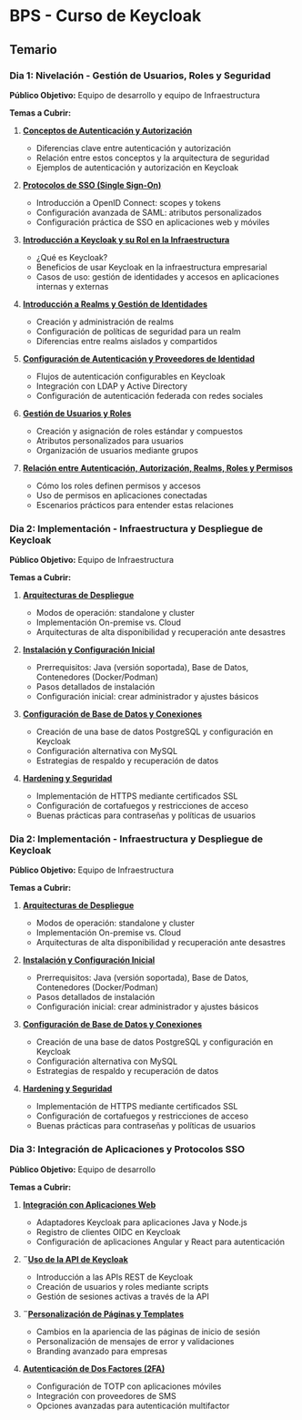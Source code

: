 # BPS - Curso de Keycloak

## Temario

### **Dia 1**: Nivelación - Gestión de Usuarios, Roles y Seguridad

**Público Objetivo:** Equipo de desarrollo y equipo de Infraestructura

**Temas a Cubrir:**

1. **[Conceptos de Autenticación y Autorización](./Dia%201%20-%20Nivelación%20-%20Gestión%20de%20Usuarios%2C%20Roles%20y%20Seguridad/Material/1.%20Autenticación%20y%20autorización.md)**
    
    - Diferencias clave entre autenticación y autorización        
    - Relación entre estos conceptos y la arquitectura de seguridad        
    - Ejemplos de autenticación y autorización en Keycloak
        
2. **[Protocolos de SSO (Single Sign-On)](./Dia%201%20-%20Nivelación%20-%20Gestión%20de%20Usuarios%2C%20Roles%20y%20Seguridad/Material/2.%20Protocolos%20de%20SSO%20(Single%20Sign-On).md)**
    
    - Introducción a OpenID Connect: scopes y tokens        
    - Configuración avanzada de SAML: atributos personalizados        
    - Configuración práctica de SSO en aplicaciones web y móviles
    
3. **[Introducción a Keycloak y su Rol en la Infraestructura](./Dia%201%20-%20Nivelación%20-%20Gestión%20de%20Usuarios%2C%20Roles%20y%20Seguridad/Material/3.%20Introducción%20a%20Keycloak%20y%20su%20rol%20en%20la%20infraestructura.md)**
    
    - ¿Qué es Keycloak?        
    - Beneficios de usar Keycloak en la infraestructura empresarial        
    - Casos de uso: gestión de identidades y accesos en aplicaciones internas y externas

4. **[Introducción a Realms y Gestión de Identidades](./Dia%201%20-%20Nivelación%20-%20Gestión%20de%20Usuarios%2C%20Roles%20y%20Seguridad/Material/4.%20Configuración%20de%20Autenticación%20y%20Proveedores%20de%20Identidad.md)**
    
    - Creación y administración de realms        
    - Configuración de políticas de seguridad para un realm        
    - Diferencias entre realms aislados y compartidos
        
5. **[Configuración de Autenticación y Proveedores de Identidad](./Dia%201%20-%20Nivelación%20-%20Gestión%20de%20Usuarios%2C%20Roles%20y%20Seguridad/Material/5.%20Gestión%20de%20Usuarios%20y%20Roles.md)**
    
    - Flujos de autenticación configurables en Keycloak        
    - Integración con LDAP y Active Directory        
    - Configuración de autenticación federada con redes sociales
        
6. **[Gestión de Usuarios y Roles](./Dia%201%20-%20Nivelación%20-%20Gestión%20de%20Usuarios%2C%20Roles%20y%20Seguridad/Material/6.%20Introducción%20a%20Realms%20y%20Gestión%20de%20Identidades.md)**
    
    - Creación y asignación de roles estándar y compuestos        
    - Atributos personalizados para usuarios        
    - Organización de usuarios mediante grupos
        
7. **[Relación entre Autenticación, Autorización, Realms, Roles y Permisos](./Dia%201%20-%20Nivelación%20-%20Gestión%20de%20Usuarios%2C%20Roles%20y%20Seguridad/Material/7.%20Relación%20entre%20Autenticación%2C%20Autorización%2C%20Realms%2C%20Roles%20y%20Permisos.md)**
    
    - Cómo los roles definen permisos y accesos        
    - Uso de permisos en aplicaciones conectadas        
    - Escenarios prácticos para entender estas relaciones

### **Dia 2**: Implementación - Infraestructura y Despliegue de Keycloak

**Público Objetivo:** Equipo de Infraestructura

**Temas a Cubrir:**
        
1. **[Arquitecturas de Despliegue](./Dia%202%20-%20Implementación%20-%20Infraestructura%20y%20Despliegue%20de%20Keycloak/Material/1.%20Arquitecturas%20de%20Despliegue.md)**
    
    - Modos de operación: standalone y cluster        
    - Implementación On-premise vs. Cloud        
    - Arquitecturas de alta disponibilidad y recuperación ante desastres
        
2. **[Instalación y Configuración Inicial](./Dia%202%20-%20Implementación%20-%20Infraestructura%20y%20Despliegue%20de%20Keycloak/Material/2.%20Instalación%20y%20Configuración%20Inicial.md)**
    
    - Prerrequisitos: Java (versión soportada), Base de Datos, Contenedores (Docker/Podman)     
    - Pasos detallados de instalación        
    - Configuración inicial: crear administrador y ajustes básicos
        
3. **[Configuración de Base de Datos y Conexiones](./Dia%202%20-%20Implementación%20-%20Infraestructura%20y%20Despliegue%20de%20Keycloak/Material/3.%20Configuración%20de%20Base%20de%20Datos%20y%20Conexiones.md)**
    
    - Creación de una base de datos PostgreSQL y configuración en Keycloak        
    - Configuración alternativa con MySQL        
    - Estrategias de respaldo y recuperación de datos
        
4. **[Hardening y Seguridad](./Dia%202%20-%20Implementación%20-%20Infraestructura%20y%20Despliegue%20de%20Keycloak/Material/4.%20Hardening%20y%20Seguridad.md)**
    
    - Implementación de HTTPS mediante certificados SSL        
    - Configuración de cortafuegos y restricciones de acceso        
    - Buenas prácticas para contraseñas y políticas de usuarios


### **Dia 2**: Implementación - Infraestructura y Despliegue de Keycloak

**Público Objetivo:** Equipo de Infraestructura

**Temas a Cubrir:**
        
1. **[Arquitecturas de Despliegue](./Dia%202%20-%20Implementación%20-%20Infraestructura%20y%20Despliegue%20de%20Keycloak/Material/1.%20Arquitecturas%20de%20Despliegue.md)**
    
    - Modos de operación: standalone y cluster        
    - Implementación On-premise vs. Cloud        
    - Arquitecturas de alta disponibilidad y recuperación ante desastres
        
2. **[Instalación y Configuración Inicial](./Dia%202%20-%20Implementación%20-%20Infraestructura%20y%20Despliegue%20de%20Keycloak/Material/2.%20Instalación%20y%20Configuración%20Inicial.md)**
    
    - Prerrequisitos: Java (versión soportada), Base de Datos, Contenedores (Docker/Podman)     
    - Pasos detallados de instalación        
    - Configuración inicial: crear administrador y ajustes básicos
        
3. **[Configuración de Base de Datos y Conexiones](./Dia%202%20-%20Implementación%20-%20Infraestructura%20y%20Despliegue%20de%20Keycloak/Material/3.%20Configuración%20de%20Base%20de%20Datos%20y%20Conexiones.md)**
    
    - Creación de una base de datos PostgreSQL y configuración en Keycloak        
    - Configuración alternativa con MySQL        
    - Estrategias de respaldo y recuperación de datos
        
4. **[Hardening y Seguridad](./Dia%202%20-%20Implementación%20-%20Infraestructura%20y%20Despliegue%20de%20Keycloak/Material/4.%20Hardening%20y%20Seguridad.md)**
    
    - Implementación de HTTPS mediante certificados SSL        
    - Configuración de cortafuegos y restricciones de acceso        
    - Buenas prácticas para contraseñas y políticas de usuarios


### **Dia 3**: Integración de Aplicaciones y Protocolos SSO

**Público Objetivo:** Equipo de desarrollo

**Temas a Cubrir:**

1. **[Integración con Aplicaciones Web]()**
    
    - Adaptadores Keycloak para aplicaciones Java y Node.js        
    - Registro de clientes OIDC en Keycloak        
    - Configuración de aplicaciones Angular y React para autenticación
        
2. **¨[Uso de la API de Keycloak]()**
    
    - Introducción a las APIs REST de Keycloak        
    - Creación de usuarios y roles mediante scripts        
    - Gestión de sesiones activas a través de la API
        
3. **¨[Personalización de Páginas y Templates]()**
    
    - Cambios en la apariencia de las páginas de inicio de sesión        
    - Personalización de mensajes de error y validaciones        
    - Branding avanzado para empresas
        
4. **[Autenticación de Dos Factores (2FA)]()**
    
    - Configuración de TOTP con aplicaciones móviles        
    - Integración con proveedores de SMS        
    - Opciones avanzadas para autenticación multifactor